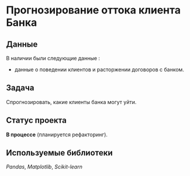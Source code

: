 # Прогнозирование оттока клиента Банка


## Данные

В наличии были следующие данные :
- данные о поведении клиентов и расторжении договоров с банком.
  
## Задача

Спрогнозировать, какие клиенты банка могут уйти.

## Статус проекта

**В процессе** (планируется рефакторинг).

## Используемые библиотеки
*Pandas*, *Matplotlib*, *Scikit-learn*

